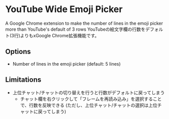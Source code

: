 # YouTube Wide Emoji Picker

A Google Chrome extension to make the number of lines in the emoji picker more than YouTube's default of 3 rows
YouTubeの絵文字欄の行数をデフォルト(3行)よりもxGoogle Chrome拡張機能です。

## Options

- Number of lines in the emoji picker (default: 5 lines)

## Limitations

- 上位チャット/チャットの切り替えを行うと行数がデフォルトに戻ってしまう
  - チャット欄を右クリックして「フレームを再読み込み」を選択することで、行数を反映できる
    (ただし、上位チャット/チャットの選択は上位チャットに戻ってしまう)
